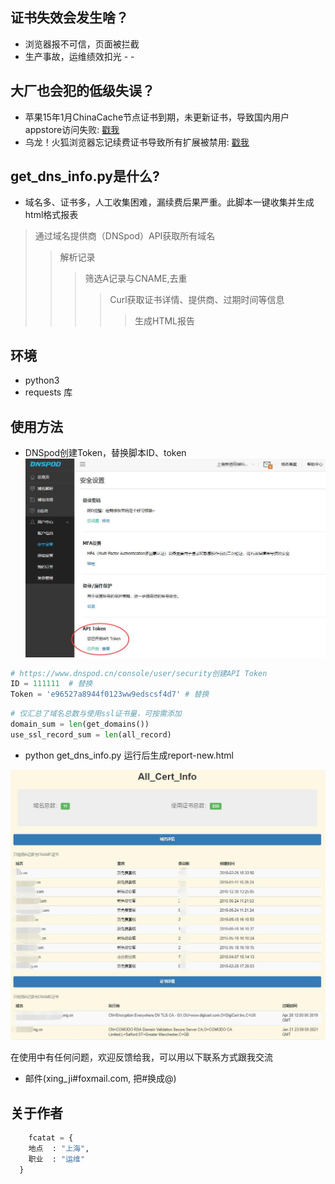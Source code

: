## 证书失效会发生啥？
* 浏览器报不可信，页面被拦截
* 生产事故，运维绩效扣光 - -

## 大厂也会犯的低级失误？
* 苹果15年1月ChinaCache节点证书到期，未更新证书，导致国内用户appstore访问失败: [戳我](http://tech.163.com/15/0126/12/AGSSODRN00094OE0.html?agt=2337%27)
* 乌龙！火狐浏览器忘记续费证书导致所有扩展被禁用: [戳我](https://kuaibao.qq.com/s/20190504A0C43M00?refer=spider)


## get_dns_info.py是什么?
* 域名多、证书多，人工收集困难，漏续费后果严重。此脚本一键收集并生成html格式报表
> 通过域名提供商（DNSpod）API获取所有域名
>> 解析记录
>>> 筛选A记录与CNAME,去重
>>>> Curl获取证书详情、提供商、过期时间等信息
>>>>> 生成HTML报告


## 环境
* python3
* requests 库


## 使用方法
* DNSpod创建Token，替换脚本ID、token
![截图](https://github.com/fcatat/common/raw/master/create_token.jpg)

```python
# https://www.dnspod.cn/console/user/security创建API Token
ID = 111111  # 替换
Token = 'e96527a8944f0123ww9edscsf4d7' # 替换
```

```python
# 仅汇总了域名总数与使用ssl证书量，可按需添加
domain_sum = len(get_domains())
use_ssl_record_sum = len(all_record)
```

* python get_dns_info.py 运行后生成report-new.html


![截图](https://github.com/fcatat/common/raw/master/report_jpg.jpg)

在使用中有任何问题，欢迎反馈给我，可以用以下联系方式跟我交流
* 邮件(xing_ji#foxmail.com, 把#换成@)


## 关于作者

```python
    fcatat = {
    地点  : "上海",
    职业  : "运维"
  }
```
